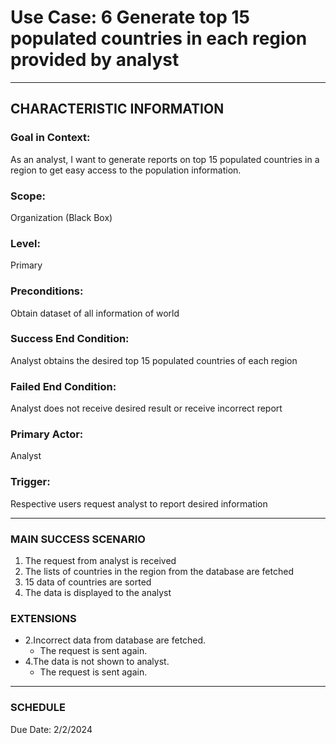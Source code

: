 # Use Case: 6 	Generate top 15 populated countries in each region provided by analyst

----------------------
## CHARACTERISTIC INFORMATION
### Goal in Context: 
As an analyst, I want to generate reports on top 15 populated countries in a region to get easy access to the population information.
### Scope: 
Organization (Black Box)
### Level: 
Primary
### Preconditions: 
Obtain dataset of all information of world
### Success End Condition: 
Analyst obtains the desired top 15 populated countries of each region
### Failed End Condition: 
Analyst does not receive desired result or receive incorrect report
### Primary Actor: 
Analyst
### Trigger: 
Respective users request analyst to report desired information

----------------------
### MAIN SUCCESS SCENARIO
1.	The request from analyst is received
2.	The lists of countries in the region from the database are fetched
3.	15 data of countries are sorted
4.	The data is displayed to the analyst

### EXTENSIONS
-  2.Incorrect data from database are fetched.
   - The request is sent again.
-  4.The data is not shown to analyst.
   - The request is sent again.
----------------------
### SCHEDULE
Due Date: 2/2/2024